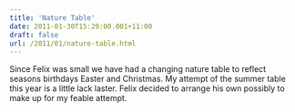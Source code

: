 ```yaml
---
title: 'Nature Table'
date: 2011-01-30T15:29:00.001+11:00
draft: false
url: /2011/01/nature-table.html
---
```


Since Felix was small we have had a changing nature table to reflect seasons birthdays Easter and Christmas. My attempt of the summer table this year is a little lack laster. Felix decided to arrange his own possibly to make up for my feable attempt.
